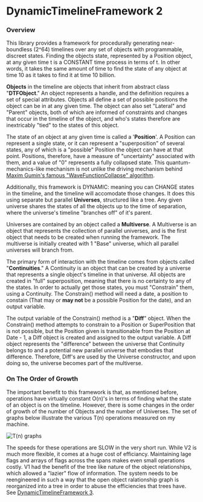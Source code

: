 # DynamicTimelineFramework 2
### Overview

This library provides a framework for procedurally generating near-boundless (2^64) timelines over any set of objects with programmable, discreet states. Finding the objects state, represented by a Position object, at any given time t is a CONSTANT time process in terms of t. In other words, it takes the same amount of time to find the state of any object at time 10 as it takes to find it at time 10 billion.

**Objects** in the timeline are objects that inherit from abstract class "**DTFObject**." An object represents a handle, and the definition requires a set of special attributes. Objects all define a set of possible positions the object can be in at any given time. The object can also set "Lateral" and "Parent" objects, both of which are informed of constraints and changes that occur in the timeline of the object, and who's states therefore are inextricably "tied" to the states of this object.

The state of an object at any given time is called a '**Position**'. A Position can represent a single state, or it can represent a "superposition" of several states, any of which is a "possible" Position the object can have at that point. Positions, therefore, have a measure of "uncertainty" associated with them, and a value of "0" represents a fully collapsed state. This quantum-mechanics-like mechanism is not unlike the driving mechanism behind [Maxim Gumin's famous "WaveFunctionCollapse" algorithm](https://github.com/mxgmn/WaveFunctionCollapse).

Additionally, this framework is DYNAMIC: meaning you can CHANGE states in the timeline, and the timeline will accomodate those changes. It does this using separate but parallel **Universes**, structured like a tree. Any given universe shares the states of all the objects up to the time of separation, where the universe's timeline "branches off" of it's parent.

Universes are contained by an object called a **Multiverse**. A Multiverse is an object that represents the collection of parallel universes, and is the first object that needs to be created when running the framework. The multiverse is initially created with 1 "Base" universe, which all parallel universes will branch from.

The primary form of interaction with the timeline comes from objects called "**Continuities**." A Continuity is an object that can be created by a universe that represents a single object's timeline in that universe. All objects are created in "full" superposition, meaning that there is no certainty to any of the states. In order to actually get those states, you must "Constrain" them, using a Continuity. The Constrain() method will need a date, a position to constain (That may or **may not** be a possible Position for the date), and an output variable.

The output variable of the Constrain() method is a "**Diff**" object. When the Constrain() method attempts to constrain to a Position or SuperPosition that is not possible, but the Position given is transitionable from the Position at Date - 1, a Diff object is created and assigned to the output variable. A Diff object represents the "difference" between the universe that Continuity belongs to and a potential new parallel universe that embodies that difference. Therefore, Diff's are used by the Universe constructor, and upon doing so, the universe becomes part of the multiverse.

### On The Order of Growth

The important benefit to this framework is that, as mentioned before, operations have virtually constant O(n)'s in terms of finding what the state of an object is on the timeline. However, there is some changes in the order of growth of the number of Objects and the number of Universes. The set of graphs below illustrate the various T(n) operations measured on my machine.

![T(n) graphs](https://i.imgur.com/KFbEC3N.png)

The speeds for these operations are SLOW in the very short run. While V2 is much more flexible, it comes at a huge cost of efficiancy. Maintaining lage flags and arrays of flags across the spans makes even small operations costly. V1 had the benefit of the tree like nature of the object relationships, which allowed a "lazier" flow of information. The system needs to be reengineered in such a way that the open object ralationship graph is reorganized into a tree in order to abuse the efficiencies that trees have. See [DynamicTimelineFramework 3](https://github.com/CrockettScience/Dynamic-Timeline-Framework-3).
